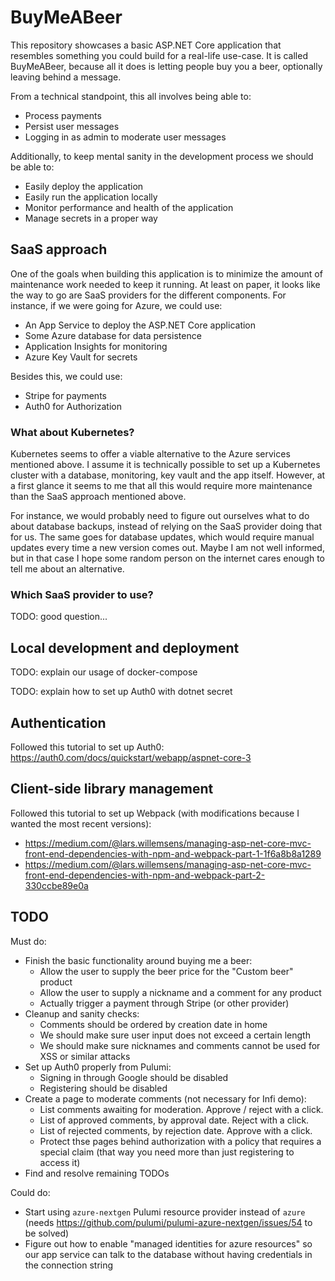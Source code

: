 # BuyMeABeer

This repository showcases a basic ASP.NET Core application that resembles something you could build
for a real-life use-case. It is called BuyMeABeer, because all it does is letting people buy you a
beer, optionally leaving behind a message.

From a technical standpoint, this all involves being able to:

* Process payments
* Persist user messages
* Logging in as admin to moderate user messages

Additionally, to keep mental sanity in the development process we should be able to:

* Easily deploy the application
* Easily run the application locally
* Monitor performance and health of the application
* Manage secrets in a proper way

## SaaS approach

One of the goals when building this application is to minimize the amount of maintenance work needed
to keep it running. At least on paper, it looks like the way to go are SaaS providers for the different
components. For instance, if we were going for Azure, we could use:

* An App Service to deploy the ASP.NET Core application
* Some Azure database for data persistence
* Application Insights for monitoring
* Azure Key Vault for secrets

Besides this, we could use:

* Stripe for payments
* Auth0 for Authorization

### What about Kubernetes?

Kubernetes seems to offer a viable alternative to the Azure services mentioned above. I assume it is
technically possible to set up a Kubernetes cluster with a database, monitoring, key vault and the app
itself. However, at a first glance it seems to me that all this would require more maintenance than
the SaaS approach mentioned above.

For instance, we would probably need to figure out ourselves what to do about database backups, instead
of relying on the SaaS provider doing that for us. The same goes for database updates, which would require
manual updates every time a new version comes out. Maybe I am not well informed, but in that case I hope
some random person on the internet cares enough to tell me about an alternative.

### Which SaaS provider to use?

TODO: good question...

## Local development and deployment

TODO: explain our usage of docker-compose

TODO: explain how to set up Auth0 with dotnet secret

## Authentication

Followed this tutorial to set up Auth0: https://auth0.com/docs/quickstart/webapp/aspnet-core-3

## Client-side library management

Followed this tutorial to set up Webpack (with modifications because I wanted the most recent versions):
* https://medium.com/@lars.willemsens/managing-asp-net-core-mvc-front-end-dependencies-with-npm-and-webpack-part-1-1f6a8b8a1289
* https://medium.com/@lars.willemsens/managing-asp-net-core-mvc-front-end-dependencies-with-npm-and-webpack-part-2-330ccbe89e0a

## TODO

Must do:

* Finish the basic functionality around buying me a beer:
    * Allow the user to supply the beer price for the "Custom beer" product
    * Allow the user to supply a nickname and a comment for any product
    * Actually trigger a payment through Stripe (or other provider)
* Cleanup and sanity checks:
    * Comments should be ordered by creation date in home
    * We should make sure user input does not exceed a certain length
    * We should make sure nicknames and comments cannot be used for XSS or similar attacks
* Set up Auth0 properly from Pulumi:
    * Signing in through Google should be disabled
    * Registering should be disabled
* Create a page to moderate comments (not necessary for Infi demo):
    * List comments awaiting for moderation. Approve / reject with a click.
    * List of approved comments, by approval date. Reject with a click.
    * List of rejected comments, by rejection date. Approve with a click.
    * Protect thse pages behind authorization with a policy that requires a special claim (that way you need more than just registering to access it)
* Find and resolve remaining TODOs

Could do:

* Start using `azure-nextgen` Pulumi resource provider instead of `azure` (needs https://github.com/pulumi/pulumi-azure-nextgen/issues/54 to be solved)
* Figure out how to enable "managed identities for azure resources" so our app service can talk to the database without having credentials in the connection string
